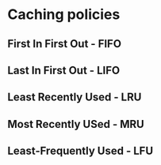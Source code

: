 # Caching policies
## First In First Out - FIFO
## Last In First Out - LIFO
## Least Recently Used - LRU
## Most Recently USed - MRU
## Least-Frequently Used - LFU
